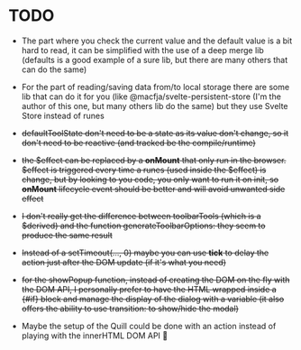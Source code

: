 # TODO

- The part where you check the current value and the default value is a bit hard to read, it can be simplified with the use of a deep merge lib (defaults is a good example of a sure lib, but there are many others that can do the same)

- For the part of reading/saving data from/to local storage there are some lib that can do it for you (like @macfja/svelte-persistent-store (I'm the author of this one, but many others lib do the same) but they use Svelte Store instead of runes

- ~~defaultToolState don't need to be a state as its value don't change, so it don't need to be reactive (and tracked be the compile/runtime)~~

- ~~the $effect can be replaced by a **onMount** that only run in the browser. $effect is triggered every time a runes (used inside the $effect) is change, but by looking to you code, you only want to run it on init, so **onMount** lifecycle event should be better and will avoid unwanted side effect~~

- ~~I don't really get the difference between toolbarTools (which is a $derived) and the function generateToolbarOptions: they seem to produce the same result~~

- ~~Instead of a setTimeout(..., 0) maybe you can use **tick** to delay the action just after the DOM update (if it's what you need)~~

- ~~for the showPopup function, instead of creating the DOM on the fly with the DOM API, I personally prefer to have the HTML wrapped inside a {#if} block and manage the display of the dialog with a variable (it also offers the ability to use transition: to show/hide the modal)~~

- Maybe the setup of the Quill could be done with an action instead of playing with the innerHTML DOM API 🤔
